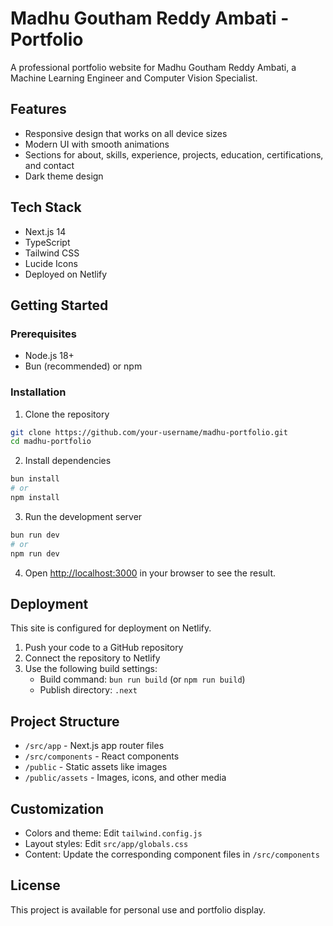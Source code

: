 # Madhu Goutham Reddy Ambati - Portfolio

A professional portfolio website for Madhu Goutham Reddy Ambati, a Machine Learning Engineer and Computer Vision Specialist.

## Features

- Responsive design that works on all device sizes
- Modern UI with smooth animations
- Sections for about, skills, experience, projects, education, certifications, and contact
- Dark theme design

## Tech Stack

- Next.js 14
- TypeScript
- Tailwind CSS
- Lucide Icons
- Deployed on Netlify

## Getting Started

### Prerequisites

- Node.js 18+
- Bun (recommended) or npm

### Installation

1. Clone the repository

```bash
git clone https://github.com/your-username/madhu-portfolio.git
cd madhu-portfolio
```

2. Install dependencies

```bash
bun install
# or
npm install
```

3. Run the development server

```bash
bun run dev
# or
npm run dev
```

4. Open [http://localhost:3000](http://localhost:3000) in your browser to see the result.

## Deployment

This site is configured for deployment on Netlify.

1. Push your code to a GitHub repository
2. Connect the repository to Netlify
3. Use the following build settings:
   - Build command: `bun run build` (or `npm run build`)
   - Publish directory: `.next`

## Project Structure

- `/src/app` - Next.js app router files
- `/src/components` - React components
- `/public` - Static assets like images
- `/public/assets` - Images, icons, and other media

## Customization

- Colors and theme: Edit `tailwind.config.js`
- Layout styles: Edit `src/app/globals.css`
- Content: Update the corresponding component files in `/src/components`

## License

This project is available for personal use and portfolio display.
